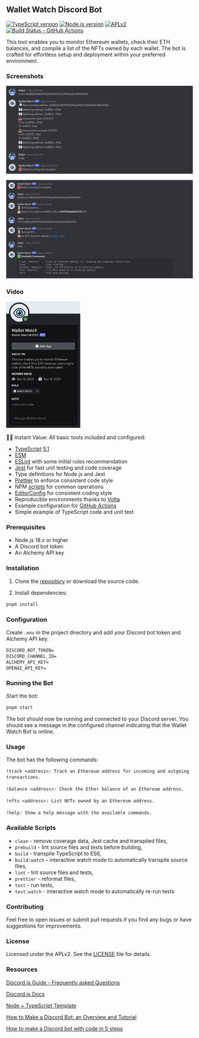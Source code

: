 ## Wallet Watch Discord Bot

[![TypeScript version][ts-badge]][typescript-5-1]
[![Node.js version][nodejs-badge]][nodejs]
[![APLv2][license-badge]][license]
[![Build Status - GitHub Actions][gha-badge]][gha-ci]

This tool enables you to monitor Ethereum wallets, check their ETH balances, and compile a list of the NFTs owned by each wallet. The bot is crafted for effortless setup and deployment within your preferred environment.

### Screenshots

![track wallet](assets/track.png)

![check balance](assets/balance.png)

### Video

[<img src="assets/bot.png" alt="wallet watch bot" width="200"/>
](https://vimeo.com/884499043?share=copy)

🏃🏽 Instant Value: All basic tools included and configured:

- [TypeScript][typescript] [5.1][typescript-5-1]
- [ESM][esm]
- [ESLint][eslint] with some initial rules recommendation
- [Jest][jest] for fast unit testing and code coverage
- Type definitions for Node.js and Jest
- [Prettier][prettier] to enforce consistent code style
- NPM [scripts](#available-scripts) for common operations
- [EditorConfig][editorconfig] for consistent coding style
- Reproducible environments thanks to [Volta][volta]
- Example configuration for [GitHub Actions][gh-actions]
- Simple example of TypeScript code and unit test

### Prerequisites

- Node.js 18.x or higher
- A Discord bot token
- An Alchemy API key

### Installation

1. Clone the [repository](https://github.com/bullishgopher/wallet-watch-bot) or download the source code.

2. Install dependencies:

```bash
pnpm install
```

### Configuration

Create `.env` in the project directory and add your Discord bot token and Alchemy API key.

```
DISCORD_BOT_TOKEN=
DISCORD_CHANNEL_ID=
ALCHEMY_API_KEY=
OPENAI_API_KEY=
```

### Running the Bot

Start the bot:

```bash
pnpm start
```

The bot should now be running and connected to your Discord server. You should see a message in the configured channel indicating that the Wallet Watch Bot is online.

### Usage

The bot has the following commands:

```
!track <address>: Track an Ethereum address for incoming and outgoing transactions.

!balance <address>: Check the Ether balance of an Ethereum address.

!nfts <address>: List NFTs owned by an Ethereum address.

!help: Show a help message with the available commands.
```

### Available Scripts

- `clean` - remove coverage data, Jest cache and transpiled files,
- `prebuild` - lint source files and tests before building,
- `build` - transpile TypeScript to ES6,
- `build:watch` - interactive watch mode to automatically transpile source files,
- `lint` - lint source files and tests,
- `prettier` - reformat files,
- `test` - run tests,
- `test:watch` - interactive watch mode to automatically re-run tests

### Contributing

Feel free to open issues or submit pull requests if you find any bugs or have suggestions for improvements.

### License

Licensed under the APLv2. See the [LICENSE](https://github.com/bullishgopher/wallet-watch-bot/blob/main/LICENSE) file for details.

[ts-badge]: https://img.shields.io/badge/TypeScript-5.1-blue.svg
[nodejs-badge]: https://img.shields.io/badge/Node.js->=%2018.12-blue.svg
[nodejs]: https://nodejs.org/dist/latest-v18.x/docs/api/
[gha-badge]: https://github.com/jsynowiec/node-typescript-boilerplate/actions/workflows/nodejs.yml/badge.svg
[gha-ci]: https://github.com/jsynowiec/node-typescript-boilerplate/actions/workflows/nodejs.yml
[typescript]: https://www.typescriptlang.org/
[typescript-5-1]: https://devblogs.microsoft.com/typescript/announcing-typescript-5-1/
[license-badge]: https://img.shields.io/badge/license-APLv2-blue.svg
[license]: https://github.com/jsynowiec/node-typescript-boilerplate/blob/main/LICENSE
[sponsor-badge]: https://img.shields.io/badge/♥-Sponsor-fc0fb5.svg
[sponsor]: https://github.com/sponsors/jsynowiec
[jest]: https://facebook.github.io/jest/
[eslint]: https://github.com/eslint/eslint
[wiki-js-tests]: https://github.com/jsynowiec/node-typescript-boilerplate/wiki/Unit-tests-in-plain-JavaScript
[prettier]: https://prettier.io
[volta]: https://volta.sh
[volta-getting-started]: https://docs.volta.sh/guide/getting-started
[volta-tomdale]: https://twitter.com/tomdale/status/1162017336699838467?s=20
[gh-actions]: https://github.com/features/actions
[repo-template-action]: https://github.com/jsynowiec/node-typescript-boilerplate/generate
[esm]: https://developer.mozilla.org/en-US/docs/Web/JavaScript/Guide/Modules
[sindresorhus-esm]: https://gist.github.com/sindresorhus/a39789f98801d908bbc7ff3ecc99d99c
[nodejs-esm]: https://nodejs.org/docs/latest-v16.x/api/esm.html
[ts47-esm]: https://devblogs.microsoft.com/typescript/announcing-typescript-5-1/#esm-nodejs
[editorconfig]: https://editorconfig.org

### Resources

[Discord.js Guide - Frequently asked Questions](https://discordjs.guide/popular-topics/faq.html#legend)

[Discord.js Docs](https://discord.js.org/docs/packages/discord.js/main)

[Node + TypeScript Template](https://github.com/jsynowiec/node-typescript-boilerplate)

[How to Make a Discord Bot: an Overview and Tutorial](https://www.toptal.com/chatbot/how-to-make-a-discord-bot)

[How to make a Discord bot with code in 5 steps](https://autocode.com/guides/how-to-build-a-discord-bot/)
